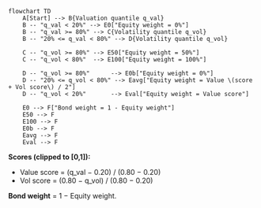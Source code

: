 ```mermaid
flowchart TD
    A[Start] --> B{Valuation quantile q_val}
    B -- "q_val < 20%" --> E0["Equity weight = 0%"]
    B -- "q_val >= 80%" --> C{Volatility quantile q_vol}
    B -- "20% <= q_val < 80%" --> D{Volatility quantile q_vol}

    C -- "q_vol >= 80%" --> E50["Equity weight = 50%"]
    C -- "q_vol < 80%"  --> E100["Equity weight = 100%"]

    D -- "q_vol >= 80%"      --> E0b["Equity weight = 0%"]
    D -- "20% <= q_vol < 80%" --> Eavg["Equity weight = Value \(score + Vol score\) / 2"]
    D -- "q_vol < 20%"       --> Eval["Equity weight = Value score"]

    E0 --> F["Bond weight = 1 - Equity weight"]
    E50 --> F
    E100 --> F
    E0b --> F
    Eavg --> F
    Eval --> F

```

**Scores (clipped to [0,1]):**
- Value score = (q_val − 0.20) / (0.80 − 0.20)
- Vol score   = (0.80 − q_vol) / (0.80 − 0.20)

**Bond weight** = 1 − Equity weight.
